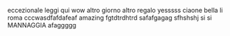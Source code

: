 eccezionale
leggi qui
wow
altro giorno altro regalo
yesssss
ciaone
bella li roma
cccwasdfafdafeaf
amazing
fgtdtrdhtrd
safafgagag
sfhshshj
si si
MANNAGGIA
afaggggg
